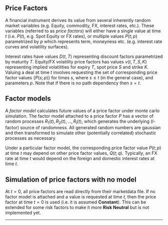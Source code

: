 ## Price Factors

A financial instrument derives its value from several inherently random market variables (e.g. Equity,
commodity, FX, interest rates, etc.). These variables (referred to as *price factors*) will either have
a single value at time $t$ (i.e. $P(t)$,  e.g. Spot Equity or FX rates), or multiple values $P(t;p)$
parametrized by $p$ which represents term, moneyness etc. (e.g. interest rate curves and volatility
 surfaces).

Interest rates have values $D(t,T)$ representing discount factors parametrized by maturity $T$. 
Equity/FX volatility price factors has values $v(t,T,S,K)$ representing implied volatilities for expiry
$T$, spot price $S$ and strike $K$. Valuing a deal at time $t$ involves requesting the set of
corresponding price factor values $\{P(s;p)\}$ for times $s$, where $s \le t$ (in the general case),
and parameters $p$. Note that if there is no path dependency then $s=t$.

## Factor models

A *factor model* calculates future values of a price factor under monte carlo simulation. The factor
model attached to a price factor $P$ has a vector of random processes $R_1(t),R_2(t),...,R_l(t)$, which
generates the underlying ($l$-factor) source of randomness. All generated random numbers are gaussian
and then transformed to simulate other (potentially correlated) stochastic processes as necessary.

Under a particular factor model, the corresponding price factor value $P(t;p)$ at time $t$ may depend
on other price factor values, $Q(t;q)$. Typically, an FX rate at time $t$ would depend on the foreign
and domestic interest rates at time $t$.

## Simulation of price factors with no model

At $t=0$, all price factors are read directly from their marketdata file. If no factor model is
attached and a value is requested at time $t$, then the price factor at time $t=0$ is used (i.e. it
is assumed **Constant**). This can be extended for some risk factors to make it more **Risk Neutral**
but is not implemented yet.

---
